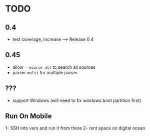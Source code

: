# TODO

## 0.4

- test coverage, increase --> Release 0.4

## 0.45

- allow `--source all` to search all sources
- parser `multi` for multiple parser

## ???

- support Windows (will need to fix windows boot partition first)

## Run On Mobile

1- SSH into vero and run it from there
2- rent space on digital ocean
